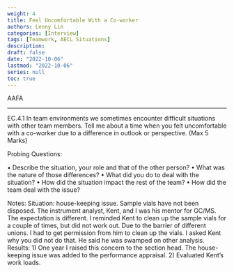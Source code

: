 ```yaml
---
weight: 4
title: Feel Uncomfortable With a Co-worker
authors: Lenny Lin
categories: [Interview]
tags: [Teamwork, AECL Situations]
description: 
draft: false
date: "2022-10-06"
lastmod: "2022-10-06"
series: null
toc: true
---
```

AAFA

<!--more-->
---

EC.4.1	In team environments we sometimes encounter difficult situations with other team members. Tell me about a time when you felt uncomfortable with a co-worker due to a difference in outlook or perspective. (Max 5 Marks)

Probing Questions:

•	Describe the situation, your role and that of the other person?
•	What was the nature of those differences?
•	What did you do to deal with the situation?
•	How did the situation impact the rest of the team?
•	How did the team deal with the issue?

Notes:
Situation: house-keeping issue. Sample vials have not been disposed.  The instrument analyst, Kent, and I was his mentor for GC/MS.
The expectation is different.
I reminded Kent to clean up the sample vials for a couple of times, but did not work out. Due to the barrier of different unions. I had to get permission from him to clean up the vials.
I asked Kent why you did not do that.  He said he was swamped on other analysis.
Results: 1) One year I raised this concern to the section head.  The house-keeping issue was added to the performance appraisal.
2) Evaluated Kent’s work loads.
